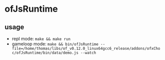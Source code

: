 # ofJsRuntime

## usage
* repl mode: `make && make run`
* gameloop mode: `make && bin/ofJsRuntime --file=/home/thomas/libs/of_v0.12.0_linux64gcc6_release/addons/ofxChoc/ofJsRuntime/bin/data/demo.js --watch`